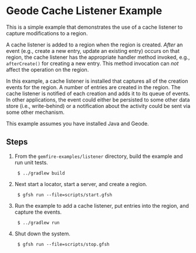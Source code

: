 <!--
~ Copyright (c) VMware, Inc. 2022. All rights reserved.
~ SPDX-License-Identifier: Apache-2.0
-->
<!--
Licensed to the Apache Software Foundation (ASF) under one or more
contributor license agreements.  See the NOTICE file distributed with
this work for additional information regarding copyright ownership.
The ASF licenses this file to You under the Apache License, Version 2.0
(the "License"); you may not use this file except in compliance with
the License.  You may obtain a copy of the License at

     http://www.apache.org/licenses/LICENSE-2.0

Unless required by applicable law or agreed to in writing, software
distributed under the License is distributed on an "AS IS" BASIS,
WITHOUT WARRANTIES OR CONDITIONS OF ANY KIND, either express or implied.
See the License for the specific language governing permissions and
limitations under the License.
-->

# Geode Cache Listener Example

This is a simple example that demonstrates the use of a cache listener to capture modifications to a region.

A cache listener is added to a region when the region is created. _After_ an event (e.g., create a new entry, update an existing entry) occurs on that region, the cache listener has the appropriate handler method invoked, e.g., `afterCreate()` for creating a new entry. This method invocation can _not_ affect the operation on the region.

In this example, a cache listener is installed that captures all of the creation events for the region. A number of entries are created in the region. The cache listener is notified of each creation and adds it to its queue of events. In other applications, the event could either be persisted to some other data store (i.e., write-behind) or a notification about the activity could be sent via some other mechanism.

This example assumes you have installed Java and Geode.

## Steps

1. From the `gemfire-examples/listener` directory, build the example and
   run unit tests.

        $ ../gradlew build

2. Next start a locator, start a server, and create a region.

        $ gfsh run --file=scripts/start.gfsh

3. Run the example to add a cache listener, put entries into the region, and capture the events.

        $ ../gradlew run

4. Shut down the system.

        $ gfsh run --file=scripts/stop.gfsh

